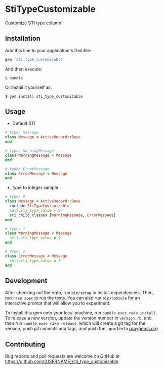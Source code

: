 # StiTypeCustomizable

Customize STI type column.

## Installation

Add this line to your application's Gemfile:

```ruby
gem 'sti_type_customizable'
```

And then execute:

    $ bundle

Or install it yourself as:

    $ gem install sti_type_customizable

## Usage

- Default STI

```ruby
# type: Message
class Message < ActiveRecord::Base
end

# type: WarningMessage
class WarningMessage < Message
end

# type: ErrorMessage
class ErrorMessage < Message
end
```


- type to integer sample

```ruby
# type: 0
class Message < ActiveRecord::Base
  include StiTypeCustomizable
  self.sti_type_value = 0
  sti_child_classes [WarningMessage, ErrorMessage]
end

# type: 1
class WarningMessage < Message
  self.sti_type_value = 1
end

# type: 2
class ErrorMessage < Message
  self.sti_type_value = 2
end
```

## Development

After checking out the repo, run `bin/setup` to install dependencies. Then, run `rake spec` to run the tests. You can also run `bin/console` for an interactive prompt that will allow you to experiment.

To install this gem onto your local machine, run `bundle exec rake install`. To release a new version, update the version number in `version.rb`, and then run `bundle exec rake release`, which will create a git tag for the version, push git commits and tags, and push the `.gem` file to [rubygems.org](https://rubygems.org).

## Contributing

Bug reports and pull requests are welcome on GitHub at https://github.com/[USERNAME]/sti_type_customizable.

